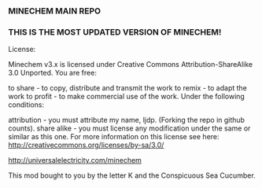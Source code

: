 ### MINECHEM MAIN REPO ###

### THIS IS THE MOST UPDATED VERSION OF MINECHEM! ###


License:

Minechem v3.x is licensed under Creative Commons Attribution-ShareAlike 3.0 Unported. You are free:

to share - to copy, distribute and transmit the work
to remix - to adapt the work
to profit - to make commercial use of the work.
Under the following conditions:

attribution - you must attribute my name, ljdp. (Forking the repo in github counts).
share alike - you must license any modification under the same or similar as this one.
For more information on this license see here: http://creativecommons.org/licenses/by-sa/3.0/


http://universalelectricity.com/minechem

This mod bought to you by the letter K and the Conspicuous Sea Cucumber.
